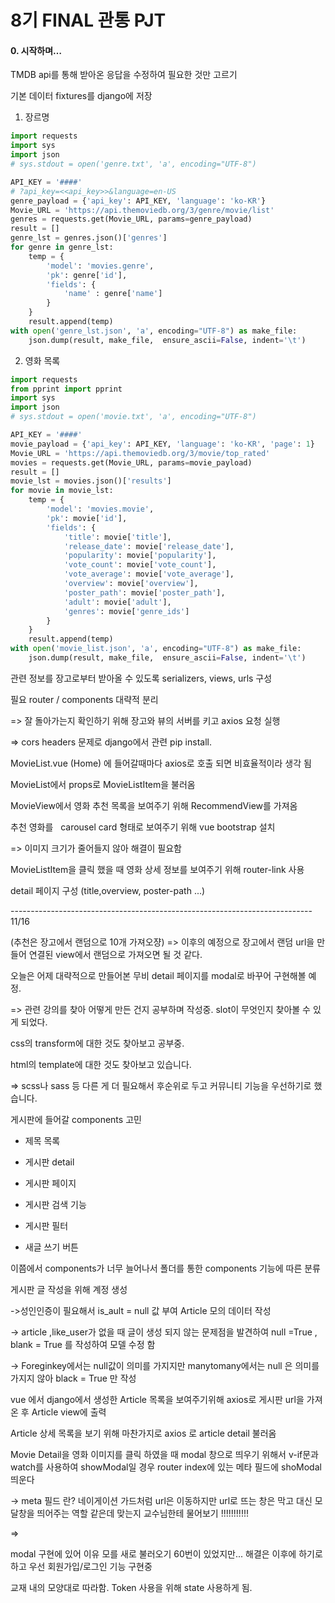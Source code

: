 # 8기 FINAL 관통 PJT

#### 0. 시작하며…

TMDB api를 통해 받아온 응답을 수정하여 필요한 것만 고르기

기본 데이터 fixtures를 django에 저장

1. 장르명

```python
import requests
import sys
import json
# sys.stdout = open('genre.txt', 'a', encoding="UTF-8")

API_KEY = '####'
# ?api_key=<<api_key>>&language=en-US
genre_payload = {'api_key': API_KEY, 'language': 'ko-KR'}
Movie_URL = 'https://api.themoviedb.org/3/genre/movie/list'
genres = requests.get(Movie_URL, params=genre_payload)
result = []
genre_lst = genres.json()['genres']
for genre in genre_lst:
    temp = {
        'model': 'movies.genre',
        'pk': genre['id'],
        'fields': {
            'name' : genre['name']
        }
    }
    result.append(temp)
with open('genre_lst.json', 'a', encoding="UTF-8") as make_file:
    json.dump(result, make_file,  ensure_ascii=False, indent='\t')
```

2. 영화 목록

```python
import requests
from pprint import pprint
import sys
import json
# sys.stdout = open('movie.txt', 'a', encoding="UTF-8")

API_KEY = '####'
movie_payload = {'api_key': API_KEY, 'language': 'ko-KR', 'page': 1}
Movie_URL = 'https://api.themoviedb.org/3/movie/top_rated'
movies = requests.get(Movie_URL, params=movie_payload)
result = []
movie_lst = movies.json()['results']
for movie in movie_lst:
    temp = {
        'model': 'movies.movie',
        'pk': movie['id'],
        'fields': {
            'title': movie['title'],
            'release_date': movie['release_date'],
            'popularity': movie['popularity'],
            'vote_count': movie['vote_count'],
            'vote_average': movie['vote_average'],
            'overview': movie['overview'],
            'poster_path': movie['poster_path'],
            'adult': movie['adult'],
            'genres': movie['genre_ids']
        }
    }
    result.append(temp)
with open('movie_list.json', 'a', encoding="UTF-8") as make_file:
    json.dump(result, make_file,  ensure_ascii=False, indent='\t')
```

관련 정보를 장고로부터 받아올 수 있도록 serializers, views, urls 구성

필요 router / components 대략적 분리

=> 잘 돌아가는지 확인하기 위해 장고와 뷰의 서버를 키고 axios 요청 실행

=> cors headers 문제로 django에서 관련 pip install.

MovieList.vue (Home) 에 들어갈때마다 axios로 호출 되면 비효율적이라 생각 됨 

MovieList에서 props로 MovieListItem을 불러옴

MovieView에서 영화 추천 목록을 보여주기 위해 RecommendView를 가져옴 

추천 영화를   carousel card 형태로 보여주기 위해 vue bootstrap 설치 

=> 이미지 크기가 줄어들지 않아 해결이 필요함 

MovieListItem을 클릭 했을 때 영화 상세 정보를 보여주기 위해 router-link 사용 

detail 페이지 구성 (title,overview, poster-path ...)

--------------------------------------------------------------------------- 11/16

(추천은 장고에서 랜덤으로 10개 가져오쟝) => 이후의 예정으로 장고에서 랜덤 url을 만들어 연결된 view에서 랜덤으로 가져오면 될 것 같다.

오늘은 어제 대략적으로 만들어본 무비 detail 페이지를 modal로 바꾸어 구현해볼 예정.

=> 관련 강의를 찾아 어떻게 만든 건지 공부하며 작성중. slot이 무엇인지 찾아볼 수 있게 되었다.

css의 transform에 대한 것도 찾아보고 공부중.

html의 template에 대한 것도 찾아보고 있습니다.

=> scss나 sass 등 다른 게 더 필요해서 후순위로 두고 커뮤니티 기능을 우선하기로 했습니다.

게시판에 들어갈 components 고민

- 제목 목록

- 게시판 detail

- 게시판 페이지

- 게시판 검색 기능

- 게시판 필터

- 새글 쓰기 버튼

이쯤에서 components가 너무 늘어나서 폴더를 통한 components 기능에 따른 분류

게시판 글 작성을 위해 계정 생성 

->성인인증이 필요해서 is_ault = null 값 부여 Article  모의 데이터 작성 

-> article ,like_user가 없을 때 글이 생성 되지 않는 문제점을 발견하여 null =True , blank = True 를 작성하여 모델 수정 함 

-> Foreginkey에서는 null값이 의미를 가지지만 manytomany에서는 null 은 의미를 가지지 않아 black = True 만 작성 

vue 에서 django에서 생성한 Article 목록을 보여주기위해 axios로 게시판 url을 가져온 후 Article view에 출력 

Article 상세 목록을 보기 위해 마찬가지로 axios 로 article detail 불러옴 

Movie Detail을 영화 이미지를 클릭 하였을 때  modal 창으로 띄우기 위해서 v-if문과 watch를 사용하여 showModal일 경우 router index에 있는 메타 필드에 shoModal 띄운다 

-> meta 필드 란? 네이게이션 가드처럼 url은 이동하지만 url로 뜨는 창은 막고 대신 모달창을 띄어주는 역할 같은데 맞는지 교수님한테 물어보기 !!!!!!!!!!!





=>

modal 구현에 있어 이유 모를 새로 불러오기 60번이 있었지만... 해결은 이후에 하기로 하고 우선 회원가입/로그인 기능 구현중

교재 내의 모양대로 따라함. Token 사용을 위해 state 사용하게 됨.
